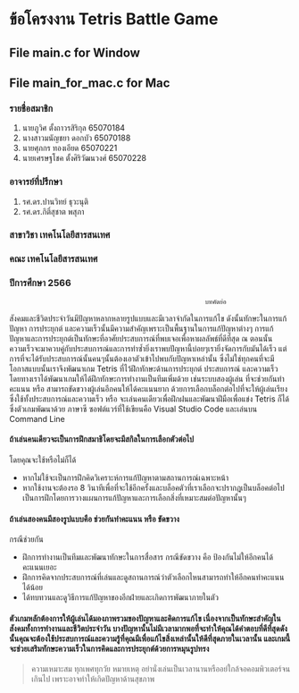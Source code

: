 # ข้อโครงงาน    Tetris Battle Game 
## File main.c for Window
## File main_for_mac.c for Mac
### รายชื่อสมาชิก
  1. นายภูวิศ  ตั้งถาวรสิริกุล 65070184
  2. นางสาวมนัญชยา  ดอกบัว 65070188
  3. นายศุภกร  ทองเอียด  65070221
  4. นายเศรษฐโชค  ตั้งศิริวัฒนวงศ์ 65070228
### อาจารย์ที่ปรึกษา
  1. รศ.ดร.ปานวิทย์  ธุวะนุติ
  2. รศ.ดร.กิติ์สุชาต พสุภา 
### สาขาวิชา   เทคโนโลยีสารสนเทศ
### คณะ       เทคโนโลยีสารสนเทศ
### ปีการศึกษา   2566

                                                     บทคัดย่อ
  สังคมและชีวิตประจำวันมีปัญหาหลากหลายรูปแบบและมีเวลาจำกัดในการแก้ไข ดังนั้นทักษะในการแก้ปัญหา การประยุกต์ และความเร็วนั้นมีความสำคัญเพราะเป็นพื้นฐานในการแก้ปัญหาต่างๆ การแก้ปัญหาและการประยุกต์เป็นทักษะที่อาศัยประสบการณ์ที่พบเจอเพื่อหาผลลัพธ์ที่ดีที่สุด ณ ตอนนั้น ความเร็วจะมาควบคู่กับประสบการณ์และการทำซ้ำยิ่งเราพบปัญหานี้บ่อยๆเรายิ่งจัดการกับมันได้เร็ว แต่การที่จะได้รับประสบการณ์นั้นคนๆนั้นต้องเอาตัวเข้าไปพบกับปัญหาเหล่านั้น ซึ่งไม่ใช่ทุกคนที่จะมีโอกาสแบบนั้นเราจึงพัฒนาเกม Tetris ที่ไว้ฝึกทักษะด้านการประยุกต์ ประสบการณ์ และความเร็ว โดยทางเราได้พัฒนาเกมให้ได้ฝึกทักษะการทำงานเป็นทีมเพิ่มด้วย เช่นระบบสองผู้เล่น ที่จะช่วยกันทำคะแนน หรือ สามารถขัดขวางผู้เล่นอีกคนให้ได้คะแนนยาก ด้วยการเลือกบล็อกต่อไปที่จะให้ผู้เล่นเรียงซึ่งใช้ทั้งประสบการณ์และความเร็ว หรือ จะเล่นคนเดียวเพื่อฝึกฝนและพัฒนาฝีมือเพื่อแข่ง Tetris ก็ได้ ซึ่งตัวเกมพัฒนาด้วย ภาษาซี ซอฟต์แวร์ที่ใช้เขียนคือ Visual Studio Code และเล่นบน Command Line

#### ถ้าเล่นคนเดียวจะเป็นการฝึกสมาธิโดยจะมีสกิลในการเลือกตัวต่อไป 
โดยคุณจะใช้หรือไม่ก็ได้
-	หากไม่ใช้จะเป็นการฝึกคิดวิเคราะห์การแก้ปัญหาตามสถานการณ์เฉพาะหน้า
-	หากใช้งานจะต้องรอ 8 วินาทีเพื่อที่จะใช้อีกครั้งและบล็อคตัวที่เราเลือกจะปรากฎเป็นบล็อคต่อไปเป็นการฝึกโดยการวางแผนการแก้ปัญหาและการเลือกสิ่งที่เหมาะสมต่อปัญหานั้นๆ
#### ถ้าเล่นสองคนมีสองรูปแบบคือ ช่วยกันทำคะแนน หรือ ขัดขวาง
กรณีช่วยกัน
-	ฝึกการทำงานเป็นทีมและพัฒนาทักษะในการสื่อสาร
กรณีขัดขวาง คือ ป้องกันไม่ให้อีกคนได้คะแนนเยอะ
-	ฝึกการคิดจากประสบการณ์ที่เล่นและดูสถานการณ์ว่าตัวเลือกไหนสามารถทำให้อีกคนทำคะแนนได้น้อย
-	ได้ทบทวนและดูวิธีการแก้ปัญหาของอีกฝ่ายและเกิดการพัฒนาภายในตัว
#### ตัวเกมหลักต้องการให้ผู้เล่นได้มองภาพรวมของปัญหาและคิดการแก้ไข เนื่องจากเป็นทักษะสำคัญในสังคมทั้งการทำงานและชีวิตประจำวัน บางปัญหานั้นไม่มีเวลามากพอที่จะทำให้คุณได้คำตอบที่ดีที่สุดดังนั้นคุณจะต้องใช้ประสบการณ์และความรู้ที่คุณมีเพื่อแก้ไขสิ่งเหล่านั้นให้ดีที่สุดภายในเวลานั้น และเกมนี้จะช่วยเสริมทักษะความเร็วในการคิดและการประยุกต์ด้วยการหมุนรูปทรง
> ความเหมาะสม ทุกเพศทุกวัย
> หมายเหตุ อย่านั่งเล่นเป็นเวลานานหรืออย่ใกล้จอคอมพิวเตอร์จนเกินไป เพราะอาจทำให้เกิดปัญหาด้านสุขภาพ
